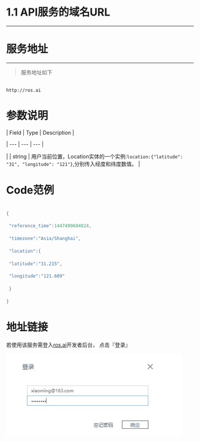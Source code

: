 # 1.1 API服务的域名URL

---

# 服务地址

---

> 服务地址如下

```

http://ros.ai

```

# 参数说明

| Field | Type | Description |

| --- | --- | --- |

| | string | 用户当前位置，Location实体的一个实例:`location:{"latitude": "31", "longitude": "121"}`,分别传入经度和纬度数值。 |

# Code范例

```go

{

 "reference_time":1447499684824,

 "timezone":"Asia/Shanghai",

 "location":{

 "latitude":"31.215",

 "longitude":"121.609"

 }

}

```

# 地址链接

若使用该服务需登入[ros.ai](http://ros.ai)开发者后台， 点击『登录』

![](/assets/QQ图片20161127160800.png)

